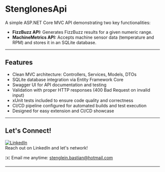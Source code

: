 # StenglonesApi

A simple ASP.NET Core MVC API demonstrating two key functionalities:

- **FizzBuzz API:** Generates FizzBuzz results for a given numeric range.
- **MachineMetrics API:** Accepts machine sensor data (temperature and RPM) and stores it in an SQLite database.

---

## Features

- Clean MVC architecture: Controllers, Services, Models, DTOs  
- SQLite database integration via Entity Framework Core  
- Swagger UI for API documentation and testing  
- Validation with proper HTTP responses (400 Bad Request on invalid input)
- xUnit tests included to ensure code quality and correctness
- CI/CD pipeline configured for automated builds and test execution
- Designed for easy extension and CI/CD showcase  

---

## Let's Connect!

[![LinkedIn](https://img.shields.io/badge/LinkedIn-%230077B5?style=flat-square&logo=linkedin&logoColor=white)](https://www.linkedin.com/in/bastian-stenglein/)  
Reach out on LinkedIn and let's network!  

✉️ Email me anytime: [stenglein.bastian@hotmail.com](mailto:stenglein.bastian@hotmail.com)

---



